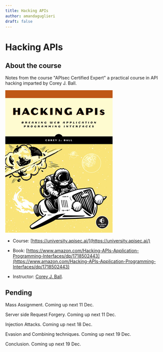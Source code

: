 ```yaml
---
title: Hacking APIs
author: amandaguglieri
draft: false
---
```


# Hacking APIs

## About the course

Notes from the course "APIsec Certified Expert" a practical course in API hacking imparted by Corey J. Ball.

![Hacking Apis by Corey Ball](../img/hackingapis-book.jpeg)

+ Course: [https://university.apisec.ai/](https://university.apisec.ai/)

+ Book: [https://www.amazon.com/Hacking-APIs-Application-Programming-Interfaces/dp/1718502443](https://www.amazon.com/Hacking-APIs-Application-Programming-Interfaces/dp/1718502443)

+ Instructor: [Corey J. Ball](https://www.linkedin.com/in/coreyjball/).

## Pending

Mass Assignment. Coming up next 11 Dec.

Server side Request Forgery. Coming up next 11 Dec.

Injection Attacks. Coming up next 18 Dec.

Evasion and Combining techniques. Coming up next 19 Dec.

Conclusion. Coming up next 19 Dec.



